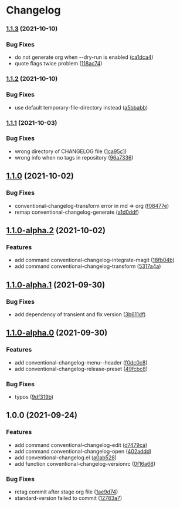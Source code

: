 # Changelog
### [1.1.3](https://github.com/liuyinz/emacs.d/compare/v1.1.2...v1.1.3) (2021-10-10)


### Bug Fixes

* do not generate org when --dry-run is enabled ([ca1dca4](https://github.com/liuyinz/emacs.d/commit/ca1dca4a53adc556ca24a1391f25ba6e0113d4f1))
* quote flags twice problem ([118ac74](https://github.com/liuyinz/emacs.d/commit/118ac74f55454109d9a5b1a9def29a74c69fe4f6))

### [1.1.2](https://github.com/liuyinz/emacs.d/compare/v1.1.1...v1.1.2) (2021-10-10)


### Bug Fixes

* use default temporary-file-directory instead ([a5bbabb](https://github.com/liuyinz/emacs.d/commit/a5bbabb726590a9280ea06fa1b7ddbd4cf5fd842))

### [1.1.1](https://github.com/liuyinz/emacs.d/compare/v1.1.0...v1.1.1) (2021-10-03)


### Bug Fixes

* wrong directory of CHANGELOG file ([1ca95c1](https://github.com/liuyinz/emacs.d/commit/1ca95c1b003702f942816767b521641cef3fe56a))
* wrong info when no tags in repository ([96a7336](https://github.com/liuyinz/emacs.d/commit/96a73363490398a1f066c65d96019e091fffa7a1))

## [1.1.0](https://github.com/liuyinz/emacs.d/compare/v1.1.0-alpha.2...v1.1.0) (2021-10-02)


### Bug Fixes

* conventional-changelog-transform error in md => org ([f08477e](https://github.com/liuyinz/emacs.d/commit/f08477e36f153a962380483cfeb60921670a5fcf))
* remap conventional-changelog-generate ([a1d0ddf](https://github.com/liuyinz/emacs.d/commit/a1d0ddf9e09aa6f8be71aea44e6ce2882258ed39))

## [1.1.0-alpha.2](https://github.com/liuyinz/emacs.d/compare/v1.1.0-alpha.1...v1.1.0-alpha.2) (2021-10-02)


### Features

* add command conventional-changelog-integrate-magit ([18fb04b](https://github.com/liuyinz/emacs.d/commit/18fb04b98f89c0ce9fc5877e205f9928b725b3fa))
* add command conventional-changelog-transform ([5317a4a](https://github.com/liuyinz/emacs.d/commit/5317a4a88cc535e377e05f8ed8b2cf7ce79cd48d))

## [1.1.0-alpha.1](https://github.com/liuyinz/emacs.d/compare/v1.1.0-alpha.0...v1.1.0-alpha.1) (2021-09-30)


### Bug Fixes

* add dependency of transient and fix version ([3b611df](https://github.com/liuyinz/emacs.d/commit/3b611dfca032b3ebef3b523dfd9ba098562301f4))

## [1.1.0-alpha.0](https://github.com/liuyinz/emacs.d/compare/v1.0.0...v1.1.0-alpha.0) (2021-09-30)


### Features

* add conventional-changelog-menu--header ([f0dc0c8](https://github.com/liuyinz/emacs.d/commit/f0dc0c82331634a5d9e4798791252fc131772747))
* add conventional-changelog-release-preset ([49fcbc8](https://github.com/liuyinz/emacs.d/commit/49fcbc86ebb75f2805bb41b04951ba80110fd84f))


### Bug Fixes

* typos ([9df319b](https://github.com/liuyinz/emacs.d/commit/9df319b1dec54c776c4b8684139b3b622b8ce0f8))

## 1.0.0 (2021-09-24)


### Features

* add command conventional-changelog-edit ([d7479ca](https://github.com/liuyinz/emacs.d/commit/d7479ca58816706b8dd022987afbbe8e91c463c5))
* add command conventional-changelog-open ([402addd](https://github.com/liuyinz/emacs.d/commit/402adddf635624335c2b5fa100716e61aacc01b2))
* add conventional-changelog.el ([a0ab528](https://github.com/liuyinz/emacs.d/commit/a0ab528218973a4351dac78795d5bb5ac6707bb2))
* add function conventional-changelog-versionrc ([0f16a68](https://github.com/liuyinz/emacs.d/commit/0f16a68f179091ff09355b5384bd2525b6c4a55f))


### Bug Fixes

* retag commit after stage org file ([1ae9d74](https://github.com/liuyinz/emacs.d/commit/1ae9d74ce98199099838b7d946129c3daff4f7b9))
* standard-version failed to commit ([12783a7](https://github.com/liuyinz/emacs.d/commit/12783a74789267c6cd06e3a364d0f2db47d77b10))
